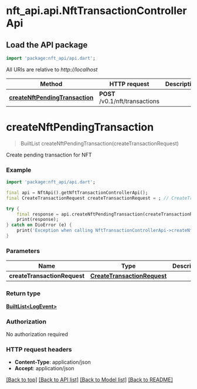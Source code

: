 # nft_api.api.NftTransactionControllerApi

## Load the API package
```dart
import 'package:nft_api/api.dart';
```

All URIs are relative to *http://localhost*

Method | HTTP request | Description
------------- | ------------- | -------------
[**createNftPendingTransaction**](NftTransactionControllerApi.md#createnftpendingtransaction) | **POST** /v0.1/nft/transactions | 


# **createNftPendingTransaction**
> BuiltList<LogEvent> createNftPendingTransaction(createTransactionRequest)



Create pending transaction for NFT

### Example
```dart
import 'package:nft_api/api.dart';

final api = NftApi().getNftTransactionControllerApi();
final CreateTransactionRequest createTransactionRequest = ; // CreateTransactionRequest | 

try {
    final response = api.createNftPendingTransaction(createTransactionRequest);
    print(response);
} catch on DioError (e) {
    print('Exception when calling NftTransactionControllerApi->createNftPendingTransaction: $e\n');
}
```

### Parameters

Name | Type | Description  | Notes
------------- | ------------- | ------------- | -------------
 **createTransactionRequest** | [**CreateTransactionRequest**](CreateTransactionRequest.md)|  | 

### Return type

[**BuiltList&lt;LogEvent&gt;**](LogEvent.md)

### Authorization

No authorization required

### HTTP request headers

 - **Content-Type**: application/json
 - **Accept**: application/json

[[Back to top]](#) [[Back to API list]](../README.md#documentation-for-api-endpoints) [[Back to Model list]](../README.md#documentation-for-models) [[Back to README]](../README.md)

